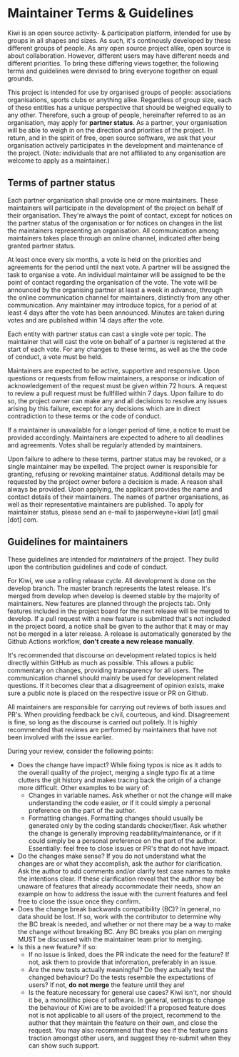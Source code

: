# Maintainer Terms & Guidelines

Kiwi is an open source activity- & participation platform, intended for use by
groups in all shapes and sizes. As such, it's continously developed by these 
different groups of people. As any open source project alike, open source is
about collaboration. However, different users may have different needs and
different priorities. To bring these differing views together, the following
terms and guidelines were devised to bring everyone together on equal grounds.

This project is intended for use by organised groups of people: associations
organisations, sports clubs or anything alike. Regardless of group size, each
of these entities has a unique perspective that should be weighed equally to
any other. Therefore, such a group of people, hereinafter referred to as an
organisation, may apply for **partner status**. As a partner, your organisation
will be able to weigh in on the direction and priorities of the project. In 
return, and in the spirit of free, open source software, we ask that your
organisation actively participates in the development and maintenance of the
project. (Note: individuals that are not affiliated to any organisation are
welcome to apply as a maintainer.)

## Terms of partner status
Each partner organisation shall provide one or more maintainers. These
maintainers will participate in the development of the project on behalf of
their organisation. They're always the point of contact, except for notices
on the partner status of the organisation or for notices on changes in the list
the maintainers representing an organisation. All communication among
maintainers takes place through an online channel, indicated after being granted
partner status.

At least once every six months, a vote is held on the priorities and agreements
for the period until the next vote. A partner will be assigned the task to
organise a vote. An individual maintainer will be assigned to be the point of
contact regarding the organisation of the vote. The vote will be announced by
the organising partner at least a week in advance, through the online
communication channel for maintainers, distinctly from any other communication.
Any maintainer may introduce topics, for a period of at least 4 days after the
vote has been announced. Minutes are taken during votes and are published within
14 days after the vote.

Each entity with partner status can cast a single vote per topic. The maintainer
that will cast the vote on behalf of a partner is registered at the start of
each vote. For any changes to these terms, as well as the the code of conduct, a
vote must be held.

Maintainers are expected to be active, supportive and responsive. Upon questions
or requests from fellow maintainers, a response or indication of acknowledgement
of the request must be given within 72 hours. A request to review a pull request
must be fullfilled within 7 days. Upon failure to do so, the project owner can
make any and all decisions to resolve any issues arising by this failure, except
for any decisions which are in direct contradiction to these terms or the code
of conduct.

If a maintainer is unavailable for a longer period of time, a notice to must be
provided accordingly. Maintainers are expected to adhere to all deadlines and
agreements. Votes shall be regularly attended by maintainers.

Upon failure to adhere to these terms, partner status may be revoked, or a
single maintainer may be expelled. The project owner is responsible for granting,
refusing or revoking maintainer status. Additional details may be requested by
the project owner before a decision is made. A reason shall always be provided.
Upon applying, the applicant provides the name and contact details of their
maintainers. The names of partner organisations, as well as their representative
maintainers are published. To apply for maintainer status, please send an e-mail
to jasperweyne+kiwi \[at\] gmail \[dot\] com.

## Guidelines for maintainers
These guidelines are intended for _maintainers_ of the project. They build upon
the contribution guidelines and code of conduct.

For Kiwi, we use a rolling release cycle. All development is done on the develop
branch. The master branch represents the latest release. It's merged from
develop when develop is deemed stable by the majority of maintainers. New
features are planned through the projects tab. Only features included in the
project board for the next release will be merged to develop. If a pull request
with a new feature is submitted that's not included in the project board, a
notice shall be given to the author that it may or may not be merged in a later
release. A release is automatically generated by the Github Actions workflow,
**don't create a new release manually**.

It's recommended that discourse on development related topics is held directly
within GitHub as much as possible. This allows a public commentary on changes,
providing transparency for all users. The communication channel should mainly be
used for development related questions. If it becomes clear that a disagreement
of opinion exists, make sure a public note is placed on the respective issue or
PR on Github.

All maintainers are responsible for carrying out reviews of both issues and PR's.
When providing feedback be civil, courteous, and kind. Disagreement is fine, so
long as the discourse is carried out politely. It is highly recommended that
reviews are performed by maintainers that have not been involved with the issue
earlier.

During your review, consider the following points:

* Does the change have impact? While fixing typos is nice as it adds to the
  overall quality of the project, merging a single typo fix at a time clutters
  the git history and makes tracing back the origin of a change more difficult.
  Other examples to be wary of:
    * Changes in variable names. Ask whether or not the change will make
      understanding the code easier, or if it could simply a personal preference
      on the part of the author.
    * Formatting changes. Formatting changes should usually be generated only by
      the coding standards checker/fixer. Ask whether the change is generally
      improving readability/maintenance, or if it could simply be a personal
      preference on the part of the author.
  Essentially: feel free to close issues or PR's that do not have impact.
* Do the changes make sense? If you do not understand what the changes are or
  what they accomplish, ask the author for clarification. Ask the author to add
  comments and/or clarify test case names to make the intentions clear. If these
  clarification reveal that the author may be unaware of features that already
  accommodate their needs, show an example on how to address the issue with the
  current features and feel free to close the issue once they confirm.
* Does the change break backwards compatibility (BC)? In general, no data should
  be lost. If so, work with the contributor to determine why the BC break is
  needed, and whether or not there may be a way to make the change without
  breaking BC. Any BC breaks you plan on merging MUST be discussed with the
  maintainer team prior to merging.
* Is this a new feature? If so:
    * If no issue is linked, does the PR indicate the need for the feature? If
      not, ask them to provide that information, preferably in an issue.
    * Are the new tests actually meaningful? Do they actually test the changed
      behaviour? Do the tests resemble the expectations of users? If not, **do**
      **not merge** the feature until they are!
    * Is the feature necessary for general use cases? Kiwi isn't, nor should it
      be, a monolithic piece of software. In general, settings to change the
      behaviour of Kiwi are to be avoided! If a proposed feature does not is not
      applicable to all users of the project, recommend to the author that they
      maintain the feature on their own, and close the request. You may also
      recommend that they see if the feature gains traction amongst other users,
      and suggest they re-submit when they can show such support.
